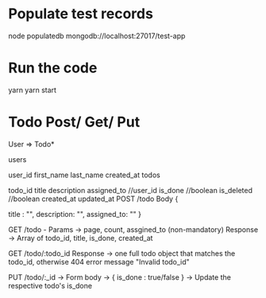 # Populate test records
node populatedb mongodb://localhost:27017/test-app

# Run the code 

yarn
yarn start

# Todo Post/ Get/ Put

User => Todo*


users

user_id
first_name
last_name
created_at
todos

todo_id
title
description
assigned_to //user_id
is_done //boolean
is_deleted //boolean
created_at
updated_at
POST /todo
Body
{

title : "",
description: "",
assigned_to: ""
}

GET /todo -
Params -> page, count, assgined_to (non-mandatory)
Response -> Array of todo_id, title, is_done, created_at

GET /todo/:todo_id
Response -> one full todo object that matches the todo_id, otherwise 404 error message "Invalid todo_id"

PUT /todo/:_id -> Form body -> { is_done : true/false } -> Update the respective todo's is_done